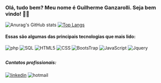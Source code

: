 ### Olá, tudo bem? Meu nome é Guilherme Ganzarolli. Seja bem vindo! 👋👾
![Anurag's GitHub stats](https://github-readme-stats.vercel.app/api?username=GuilhermeGanzarolli&show_icons=true&theme=tokyonight)
[![Top Langs](https://github-readme-stats.vercel.app/api/top-langs/?username=GuilhermeGanzarolli&theme=tokyonight)](https://github.com/anuraghazra/github-readme-stats)


#### Essas são algumas das principais tecnologias que mais lido:
![php](https://img.shields.io/badge/PHP-777BB4?style=for-the-badge&logo=php&logoColor=white)
![SQL](https://img.shields.io/badge/MySQL-00000F?style=for-the-badge&logo=mysql&logoColor=white)
![HTML5](https://img.shields.io/badge/HTML5-E34F26?style=for-the-badge&logo=html5&logoColor=white)
![CSS](https://img.shields.io/badge/CSS3-1572B6?style=for-the-badge&logo=css3&logoColor=white)
![BootsTrap](https://img.shields.io/badge/Bootstrap-563D7C?style=for-the-badge&logo=bootstrap&logoColor=white)
![JavaScript](https://img.shields.io/badge/JavaScript-F7DF1E?style=for-the-badge&logo=javascript&logoColor=black)
![Jquery](https://img.shields.io/badge/jQuery-0769AD?style=for-the-badge&logo=jquery&logoColor=white)

##

##### Contatos profissionais:
[![linkedin](https://img.shields.io/badge/LinkedIn-0077B5?style=for-the-badge&logo=linkedin&logoColor=white)](https://www.linkedin.com/in/guilherme-ganzarolli-1856471b9/)
![hotmail](https://img.shields.io/badge/Microsoft_Outlook-0078D4?style=for-the-badge&logo=microsoft-outlook&logoColor=white)

